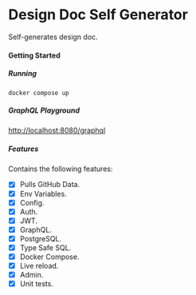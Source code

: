 # Design Doc Self Generator

Self-generates design doc.

#### Getting Started

##### Running

```
docker compose up
```

##### GraphQL Playground

[http://localhost:8080/graphql](http://localhost:8080/graphql)


##### Features

Contains the following features:
- [x] Pulls GitHub Data.
- [x] Env Variables.
- [x] Config.
- [x] Auth.
- [x] JWT.
- [x] GraphQL.
- [x] PostgreSQL.
- [x] Type Safe SQL.
- [x] Docker Compose.
- [x] Live reload.
- [x] Admin.
- [x] Unit tests.

